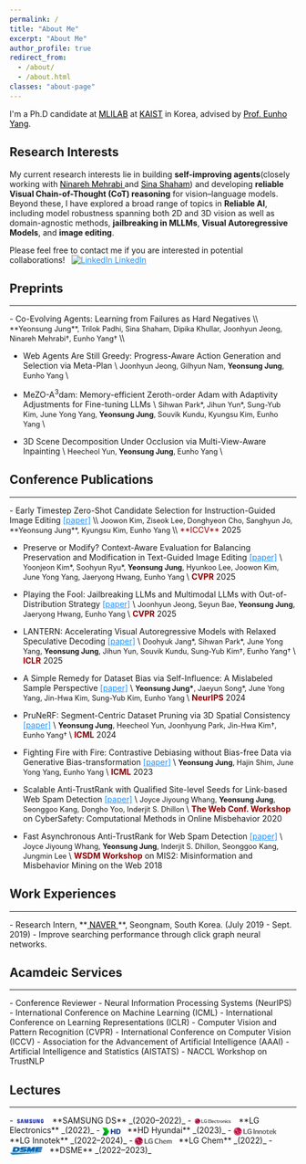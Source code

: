 ```yaml
---
permalink: /
title: "About Me"
excerpt: "About Me"
author_profile: true
redirect_from:
  - /about/
  - /about.html
classes: "about-page"
---
```


I'm a Ph.D candidate at <a href="https://mli.kaist.ac.kr/" target="_blank" style="color: black;">MLILAB</a> at <a href="
https://www.kaist.ac.kr/en/" target="_blank" style="color: black;">KAIST</a> in Korea, advised by <a href="https://scholar.google.com/citations?user=UWO1mloAAAAJ&hl=ko&oi=ao" target="_blank" style="color: black;">Prof. Eunho Yang</a>.

## Research Interests

My current research interests lie in building **self-improving agents**(closely working with <a href="https://www.linkedin.com/in/ninareh-mehrabi-99851488/" target="_blank" style="color: black;"> Ninareh Mehrabi </a>  and  <a href="https://www.linkedin.com/in/sina-shaham-17b234189/" target="_blank" style="color: black;"> Sina Shaham</a>) and developing **reliable Visual Chain-of-Thought (CoT) reasoning** for vision–language models. 
Beyond these, I have explored a broad range of topics in **Reliable AI**, including model robustness spanning both 2D and 3D vision as well as domain-agnostic methods, **jailbreaking in MLLMs**, **Visual Autoregressive Models**, and **image editing**.

<!---
<hr>
<span style="color: #1A73E8; font-weight: bold;">Reliable AI </span>  My research, in general, has focused on **model robustness**, including both general methods and specialized approaches for 2D & 3D vision, graph, and vision-language models. As part of this direction, I have recently been developing robust fine-tuning methods for vision-language models to ensure reliable deployment in real-world applications.

<span style="color: #1A73E8; font-weight: bold;">Agents & MLLMs </span>  My current research focuses on **self-improving agents for generalization** (closely working with <a href="https://scholar.google.com/citations?user=1R3XgHQAAAAJ&hl=en" target="_blank" style="color: black;"> Ninareh Mehrabi </a> <img src="https://upload.wikimedia.org/wikipedia/commons/a/a9/Amazon_logo.svg" alt="Amazon" width="50" style="vertical-align: middle; position: relative; top: 2px;"> and  <a href="https://scholar.google.com.au/citations?user=WnWN4NkAAAAJ&hl=en" target="_blank" style="color: black;"> Sina Shaham</a> <img src="https://logodownload.org/wp-content/uploads/2021/10/meta-logo-1.png" alt="Meta" width="50" style="vertical-align: middle; position: relative; top: -2px;">) and **addressing hallucination in MLLMs through visual reasoning**.
-->

<!---
My recent research interests focus on
        <span style="color: #1A73E8; font-weight: bold;">(i) self-improving large multi-modal agents for generalization</span>  (closely working with <a href="https://scholar.google.com/citations?user=1R3XgHQAAAAJ&hl=en" target="_blank" style="color: black;"> Ninareh Mehrabi </a> <img src="https://upload.wikimedia.org/wikipedia/commons/a/a9/Amazon_logo.svg" alt="Amazon" width="50" style="vertical-align: middle; position: relative; top: 2px;"> and  <a href="https://scholar.google.com.au/citations?user=WnWN4NkAAAAJ&hl=en" target="_blank" style="color: black;"> Sina Shaham</a> <img src="https://logodownload.org/wp-content/uploads/2021/10/meta-logo-1.png" alt="Meta" width="50" style="vertical-align: middle; position: relative; top: -2px;">)
        and 
        <span style="color: #1A73E8; font-weight: bold;">(ii) addressing hallucination in multi-modal large language models </span>. 
        I am also interested in developing 
        <span style="color: #1A73E8; font-weight: bold;">(iii) robust fine-tuning methods for vision-language models</span> 
        to ensure reliable deployment in real-world applications.
Previously, my work centered on understanding and improving model robustness across diverse modalities, including 2D and 3D vision, graph, and multi-modal models. 
-->

<!---
My interests include, but are not limited to, ***understanding and enhancing model robustness*** across diverse modalities such as 2D & 3D vision, vision-language, and multi-modal models. 

Recently, my research has focused on ***robust learning/fine-tuning methods for large vision-language and multi-modal autoregressive models***, aimed at improving adaptability and resilience to diverse data distributions and task variations, thereby enhancing performance consistency in complex, real-world scenarios. 
-->

Please feel free to contact me if you are interested in potential collaborations! &nbsp; <a href="https://www.linkedin.com/in/yeonsung-jung-a50015213/" target="_blank" style="color: #1E90FF">
    <img src="https://cdn-icons-png.flaticon.com/512/174/174857.png" alt="LinkedIn" width="15" height="15"> LinkedIn </a>



<!---
My research interest falls into enhancing the understanding of unstructured/video data modalities through the guidance of large language models. With these goals in mind, my recent focus has been on linking diverse modalities into the core of large language model **through the lens of graph-structured knowledge**, *e.g.* object graphs (3D vision), knowledge graphs (natural language), and scene graphs (video). In this endeavor, I work on building algorithms that leverage relational information of data therein, **revisiting real-world problems within a graph-based framework to provide a structured understanding of complex data modalities** in large language models.
- Multimodal Large language models: Generation and Comprehension
- Compositional Generalization (Object-centric Learning)
- Graph-driven Modal Understanding
-->


<!---**Learning on 3D Vision**\\
My primary research interest in 3D vision falls into two branches following: 1) **Cross-modal 3D understanding**. It aims to harness the power of auxiliary data modalities for an in-depth comprehension of complex 3D data. Currently, I'm working on open-vocabulary 3D scene segmentation with object-relational graphs leveraging recent language foundation models' capabilities. 2) **Sim-to-real adaptation for 3D data**. My recent research efforts have been dedicated to narrowing the domain gap between synthetic and real-world 3D data. Ranging from developing adaptation strategies to curating 3D photorealistic datasets, my recent objective is to facilitate successful sim-to-real transfer across a broad range of 3D vision tasks.
-->

## Preprints
<hr>
- Co-Evolving Agents: Learning from Failures as Hard Negatives \\
<span style="font-size: 90%;"> **Yeonsung Jung**, Trilok Padhi, Sina Shaham, Dipika Khullar, Joonhyun Jeong, Ninareh Mehrabi†, Eunho Yang† </span>\\

- Web Agents Are Still Greedy: Progress-Aware Action Generation and Selection via Meta-Plan \\
<span style="font-size: 90%;"> Joonhyun Jeong, Gilhyun Nam, **Yeonsung Jung**, Eunho Yang </span>\\

- MeZO-A<sup>3</sup>dam: Memory-efficient Zeroth-order Adam with Adaptivity Adjustments for Fine-tuning LLMs \\
<span style="font-size: 90%;"> Sihwan Park\*, Jihun Yun\*, Sung-Yub Kim, June Yong Yang, **Yeonsung Jung**, Souvik Kundu, Kyungsu Kim, Eunho Yang </span>\\

- 3D Scene Decomposition Under Occlusion via Multi-View-Aware Inpainting \\
<span style="font-size: 90%;"> Heecheol Yun, **Yeonsung Jung**, Eunho Yang </span>\\

## Conference Publications
<hr>
- Early Timestep Zero-Shot Candidate Selection for Instruction-Guided Image Editing <a href="https://arxiv.org/abs/2504.13490" target="_blank" style="color: #1E90FF">[paper]</a> \\
<span style="font-size: 90%;"> Joowon Kim, Ziseok Lee, Donghyeon Cho, Sanghyun Jo, **Yeonsung Jung**, Kyungsu Kim, Eunho Yang </span>\\
<span style="color:darkred">**ICCV**</span> 2025

- Preserve or Modify? Context-Aware Evaluation for Balancing Preservation and Modification in Text-Guided Image Editing <a href="https://arxiv.org/abs/2410.11374" target="_blank" style="color: #1E90FF">[paper]</a> \\
<span style="font-size: 90%;"> Yoonjeon Kim\*, Soohyun Ryu\*, **Yeonsung Jung**, Hyunkoo Lee, Joowon Kim, June Yong Yang, Jaeryong Hwang, Eunho Yang </span>\\
<span style="color:darkred">**CVPR**</span> 2025

- Playing the Fool: Jailbreaking LLMs and Multimodal LLMs with Out-of-Distribution Strategy <a href="https://arxiv.org/abs/2503.20823" target="_blank" style="color: #1E90FF">[paper]</a> \\
<span style="font-size: 90%;"> Joonhyun Jeong, Seyun Bae, **Yeonsung Jung**, Jaeryong Hwang, Eunho Yang </span>\\
<span style="color:darkred">**CVPR**</span> 2025

- LANTERN: Accelerating Visual Autoregressive Models with Relaxed Speculative Decoding <a href="https://arxiv.org/abs/2410.03355" target="_blank" style="color: #1E90FF">[paper]</a> \\
<span style="font-size: 90%;"> Doohyuk Jang\*, Sihwan Park\*, June Yong Yang, **Yeonsung Jung**, Jihun Yun, Souvik Kundu, Sung-Yub Kim†, Eunho Yang† </span>\\
<span style="color:darkred">**ICLR**</span> 2025

- A Simple Remedy for Dataset Bias via Self-Influence: A Mislabeled Sample Perspective <a href="https://arxiv.org/abs/2411.00360" target="_blank" style="color: #1E90FF">[paper]</a> \\
<span style="font-size: 90%;"> **Yeonsung Jung\***, Jaeyun Song\*, June Yong Yang, Jin-Hwa Kim, Sung-Yub Kim, Eunho Yang </span>\\
<span style="color:darkred">**NeurIPS**</span> 2024

- PruNeRF: Segment-Centric Dataset Pruning via 3D Spatial Consistency <a href="https://proceedings.mlr.press/v235/jung24b.html" target="_blank" style="color: #1E90FF">[paper]</a> \\
<span style="font-size: 90%;"> **Yeonsung Jung**, Heecheol Yun, Joonhyung Park, Jin-Hwa Kim†, Eunho Yang† </span>\\
<span style="color:darkred">**ICML**</span> 2024

- Fighting Fire with Fire: Contrastive Debiasing without Bias-free Data via Generative Bias-transformation <a href="https://proceedings.mlr.press/v202/jung23b.html" target="_blank" style="color: #1E90FF">[paper]</a> \\
<span style="font-size: 90%;"> **Yeonsung Jung**, Hajin Shim, June Yong Yang, Eunho Yang </span>\\
<span style="color:darkred">**ICML**</span> 2023

- Scalable Anti-TrustRank with Qualified Site-level Seeds for Link-based Web Spam Detection <a href="https://dl.acm.org/doi/pdf/10.1145/3366424.3385773" target="_blank" style="color: #1E90FF">[paper]</a> \\
<span style="font-size: 90%;"> Joyce Jiyoung Whang, **Yeonsung Jung**, Seonggoo Kang, Dongho Yoo, Inderjit S. Dhillon </span>\\
<span style="color:darkred">**The Web Conf. Workshop**</span> on CyberSafety: Computational Methods in Online Misbehavior 2020

- Fast Asynchronous Anti-TrustRank for Web Spam Detection <a href="https://snap.stanford.edu/mis2/files/MIS2_paper_24.pdf" target="_blank" style="color: #1E90FF">[paper]</a> \\
<span style="font-size: 90%;"> Joyce Jiyoung Whang, **Yeonsung Jung**, Inderjit S. Dhillon, Seonggoo Kang, Jungmin Lee </span>\\
<span style="color:darkred">**WSDM Workshop**</span> on MIS2: Misinformation and Misbehavior Mining on the Web 2018

## Work Experiences
<hr>
- Research Intern, **<a href="https://naver-career.gitbook.io/en/publications/all" target="_blank" style="color: black;"> NAVER </a>**, Seongnam, South Korea. (July 2019 - Sept. 2019)
  - Improve searching performance through click graph neural networks.

<!---
## Projects
- Sub-task generation based point/regional Out-Of-Distribution detection, **Samsung Electronics**, <font size="3">Sep. 2020 - Sep. 2025</font>
- Predicting graph properties with few labels using Graph Neural Networks, **Samsung Electronics**, <font size="3">Sep. 2020 - Sep. 2025</font>
- Machine learning model for the prediction of Hypoxaemia during Endoscopic Retrograde Cholangiopancreatography, **Yonsei Severance Hospital**, <font size="3">Mar. 2020 - Jun. 2020</font>
    - Published in [Yonsei Medical Journal](https://ymj.kr/DOIx.php?id=10.3349/ymj.2022.0381)
-->

## Acamdeic Services
<hr>
- Conference Reviewer
    - Neural Information Processing Systems (NeurIPS)
    - International Conference on Machine Learning (ICML)
    - International Conference on Learning Representations (ICLR)
    - Computer Vision and Pattern Recognition (CVPR)
    - International Conference on Computer Vision (ICCV)
    - Association for the Advancement of Artificial Intelligence (AAAI)
    - Artificial Intelligence and Statistics (AISTATS)
    - NACCL Workshop on TrustNLP
      
<!---
  - Computer Vision and Pattern Recognition (CVPR)
  - AAAI Conference on Artificial Intelligence (AAAI)
  - International Conference on Acoustics, Speech, and Signal Processing (ICASSP)
  - Learning on Graphs (LoG)
- Journal Reviewer
  - Transactions on Neural Networks and Learning Systems (TNNLS)
-->

## Lectures
<hr>
- <img src="images/samsung.png" alt="SAMSUNG DS" style="height:1em; vertical-align:middle;"/> &nbsp; **SAMSUNG DS** _(2020–2022)_
- <img src="images/lge.png" alt="LG Electronics" style="height:1em; vertical-align:middle;"/> &nbsp; **LG Electronics** _(2022)_
- <img src="images/hd.png" alt="HD Hyundai" style="height:1em; vertical-align:middle;"/> &nbsp; **HD Hyundai** _(2023)_
- <img src="images/innotek.png" alt="LG Innotek" style="height:1em; vertical-align:middle;"/> &nbsp; **LG Innotek** _(2022–2024)_
- <img src="images/lgchem.png" alt="LG Chem" style="height:1em; vertical-align:middle;"/> &nbsp; **LG Chem** _(2022)_
- <img src="images/dsme.png" alt="DSME" style="height:1em; vertical-align:middle;"/> &nbsp; **DSME** _(2022–2023)_


